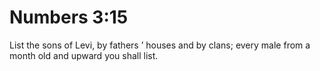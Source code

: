# Numbers 3:15

List the sons of Levi, by fathers ’ houses and by clans; every male from a month old and upward you shall list.
